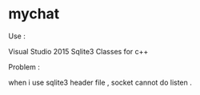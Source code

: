 # mychat

Use : 

   Visual Studio 2015
   Sqlite3 Classes for c++

Problem :

  when i use sqlite3 header file , socket cannot do listen .

